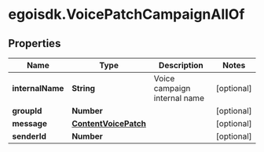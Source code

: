 # egoisdk.VoicePatchCampaignAllOf

## Properties

Name | Type | Description | Notes
------------ | ------------- | ------------- | -------------
**internalName** | **String** | Voice campaign internal name | [optional] 
**groupId** | **Number** |  | [optional] 
**message** | [**ContentVoicePatch**](ContentVoicePatch.md) |  | [optional] 
**senderId** | **Number** |  | [optional] 


